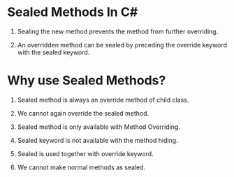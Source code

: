
# Sealed Methods In C#





1. Sealing the new method prevents the method from further overriding.


2. An overridden method can be sealed by preceding the override keyword with the sealed keyword.



# Why use Sealed Methods?



1. Sealed method is always an override method of child class.


2. We cannot again override the sealed method.


3. Sealed method is only available with Method Overriding.

4. Sealed keyword is not available with the method hiding.


5. Sealed is used together with override keyword.
6. We cannot make normal methods as sealed.

